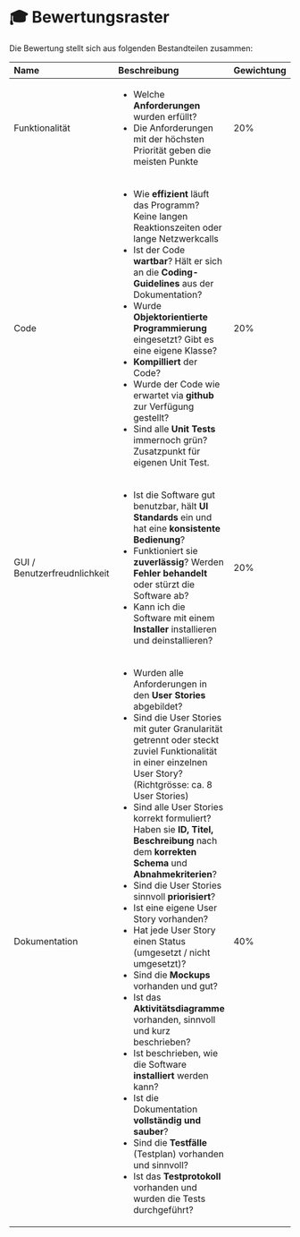 # 🎓 Bewertungsraster

Die Bewertung stellt sich aus folgenden Bestandteilen zusammen:

<table>
  <thead>
    <tr>
      <th style="text-align:left">Name</th>
      <th style="text-align:left">Beschreibung</th>
      <th style="text-align:left">Gewichtung</th>
    </tr>
  </thead>
  <tbody>
    <tr>
      <td style="text-align:left">Funktionalit&#xE4;t</td>
      <td style="text-align:left">
        <ul>
          <li>Welche <b>Anforderungen</b> wurden erf&#xFC;llt?</li>
          <li>Die Anforderungen mit der h&#xF6;chsten Priorit&#xE4;t geben die meisten
            Punkte</li>
        </ul>
      </td>
      <td style="text-align:left">20%</td>
    </tr>
    <tr>
      <td style="text-align:left">Code</td>
      <td style="text-align:left">
        <ul>
          <li>Wie <b>effizient</b> l&#xE4;uft das Programm? Keine langen Reaktionszeiten
            oder lange Netzwerkcalls</li>
          <li>Ist der Code <b>wartbar</b>? H&#xE4;lt er sich an die <b>Coding-Guidelines</b> aus
            der Dokumentation?</li>
          <li>Wurde <b>Objektorientierte Programmierung</b> eingesetzt? Gibt es eine eigene
            Klasse?</li>
          <li><b>Kompilliert</b> der Code?</li>
          <li>Wurde der Code wie erwartet via <b>github</b> zur Verf&#xFC;gung gestellt?</li>
          <li>Sind alle<b> Unit Tests</b> immernoch gr&#xFC;n? Zusatzpunkt f&#xFC;r eigenen
            Unit Test.</li>
        </ul>
      </td>
      <td style="text-align:left">20%</td>
    </tr>
    <tr>
      <td style="text-align:left">GUI / Benutzerfreudnlichkeit</td>
      <td style="text-align:left">
        <ul>
          <li>Ist die Software gut benutzbar, h&#xE4;lt <b>UI Standards</b> ein und hat
            eine <b>konsistente Bedienung</b>?</li>
          <li>Funktioniert sie <b>zuverl&#xE4;ssig</b>? Werden <b>Fehler behandelt</b> oder
            st&#xFC;rzt die Software ab?</li>
          <li>Kann ich die Software mit einem <b>Installer</b> installieren und deinstallieren?</li>
        </ul>
      </td>
      <td style="text-align:left">20%</td>
    </tr>
    <tr>
      <td style="text-align:left">Dokumentation</td>
      <td style="text-align:left">
        <ul>
          <li>Wurden alle Anforderungen in den <b>User Stories </b>abgebildet?</li>
          <li>Sind die User Stories mit guter Granularit&#xE4;t getrennt oder steckt
            zuviel Funktionalit&#xE4;t in einer einzelnen User Story? (Richtgr&#xF6;sse:
            ca. 8 User Stories)</li>
          <li>Sind alle User Stories korrekt formuliert? Haben sie <b>ID, Titel, Beschreibung</b> nach
            dem <b>korrekten Schema</b> und <b>Abnahmekriterien</b>?</li>
          <li>Sind die User Stories sinnvoll <b>priorisiert</b>?</li>
          <li>Ist eine eigene User Story vorhanden?</li>
          <li>Hat jede User Story einen Status (umgesetzt / nicht umgesetzt)?</li>
          <li>Sind die <b>Mockups</b> vorhanden und gut?</li>
          <li>Ist das <b>Aktivit&#xE4;tsdiagramme</b> vorhanden, sinnvoll und kurz beschrieben?</li>
          <li>Ist beschrieben, wie die Software <b>installiert</b> werden kann?</li>
          <li>Ist die Dokumentation <b>vollst&#xE4;ndig und sauber</b>?</li>
          <li>Sind die <b>Testf&#xE4;lle</b> (Testplan) vorhanden und sinnvoll?</li>
          <li>Ist das <b>Testprotokoll</b> vorhanden und wurden die Tests durchgef&#xFC;hrt?</li>
        </ul>
      </td>
      <td style="text-align:left">40%</td>
    </tr>
  </tbody>
</table>





